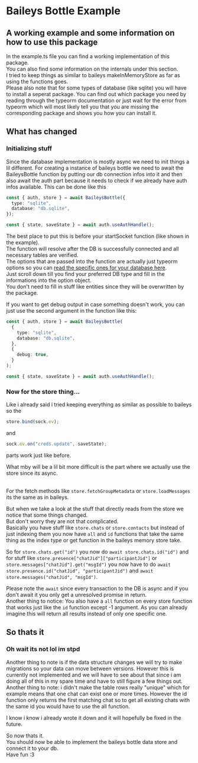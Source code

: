 # Baileys Bottle Example

## A working example and some information on how to use this package

In the example.ts file you can find a working implementation of this package.<br/>
You can also find some information on the internals under this section.<br/>
I tried to keep things as similar to baileys makeInMemoryStore as far as using the functions goes.<br/>
Please also note that for some types of database (like sqlite) you will have to install a seperat package. You can find out which package you need by reading through the typeorm documentation or just wait for the error from typeorm which will most likely tell you that you are missing the corresponding package and shows you how you can install it.

## What has changed

### Initializing stuff

Since the database implementation is mostly async we need to init things a lil different.
For creating a instance of baileys bottle we need to await the BaileysBottle function by putting our db connection infos into it and then also await the auth part because it needs to check if we already have auth infos available.
This can be done like this

```ts
const { auth, store } = await BaileysBottle({
  type: "sqlite",
  database: "db.sqlite",
});

const { state, saveState } = await auth.useAuthHandle();
```

The best place to put this is before your startSocket function (like shown in the example).<br/>
The function will resolve after the DB is successfully connected and all necessary tables are verified.<br/>
The options that are passed into the function are actually just typeorm options so you can [read the specific ones for your database here](https://typeorm.io/data-source-options#mysql--mariadb-data-source-options).<br/>
Just scroll down till you find your preferred DB type and fill in the informations into the option object.<br/>
You don't need to fill in stuff like entities since they will be overwritten by the package.<br/>

If you want to get debug output in case something doesn't work, you can just use the second argument in the function like this:

```ts
const { auth, store } = await BaileysBottle(
  {
    type: "sqlite",
    database: "db.sqlite",
  },
  {
    debug: true,
  }
);

const { state, saveState } = await auth.useAuthHandle();
```

### Now for the store thing...

Like i already said i tried keeping everything as similar as possible to baileys so the

```ts
store.bind(sock.ev);
```

and

```ts
sock.ev.on("creds.update", saveState);
```

parts work just like before.

What mby will be a lil bit more difficult is the part where we actually use the store since its async.<br/><br/>

For the fetch methods like `store.fetchGroupMetadata` or `store.loadMessages` its the same as in baileys.

But when we take a look at the stuff that directly reads from the store we notice that some things changed.<br/>
But don't worry they are not that complicated.<br/>
Basically you have stuff like `store.chats` or `store.contacts` but instead of just indexing them you now have `all` and `id` functions that take the same thing as the index type or get function in the baileys memory store take.

So for `store.chats.get("id")` you now do `await store.chats.id("id")` and for stuff like `store.presence["chatJid"]["participantJid"]` or `store.messages["chatJid"].get("msgId")` you now have to do `await store.presence.id("chatJid", "participantJid")` and `await store.messages("chatJid", "msgId")`.

Please note the `await` since every transaction to the DB is async and if you don't await it you only get a unresolved promise in return.<br/>
Another thing to notice: You also have a `all` function on every store function that works just like the `id` function except -1 argument. As you can already imagine this will return all results instead of only one specific one.

## So thats it

### Oh wait its not lol im stpd
Another thing to note is if the data structure changes we will try to make migrations so your data can move between versions. However this is currently not implemented and we will have to see about that since i am doing all of this in my spare time and have to still figure a few things out. <br/>
Another thing to note: i didn't make the table rows really "unique" which for example means that one chat can exist one or more times. However the id function only returns the first matching chat so to get all existing chats with the same id you would have to use the all function.

I know i know i already wrote it down and it will hopefully be fixed in the future.

So now thats it.<br/>
You should now be able to implement the baileys bottle data store and connect it to your db.<br/>
Have fun :3
